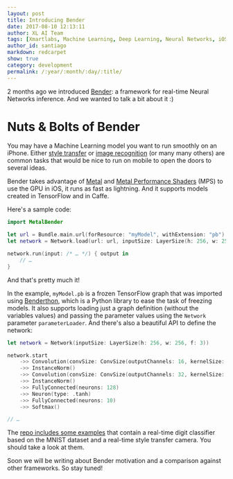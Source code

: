 ```yaml
---
layout: post
title: Introducing Bender
date: 2017-08-10 12:13:11
author: XL AI Team
tags: [Xmartlabs, Machine Learning, Deep Learning, Neural Networks, iOS, Metal]
author_id: santiago
markdown: redcarpet
show: true
category: development
permalink: /:year/:month/:day/:title/
---
```


2 months ago we introduced [Bender]: a framework for real-time Neural Networks inference. And we wanted to talk a bit about it :)

# Nuts & Bolts of Bender

You may have a Machine Learning model you want to run smoothly on an iPhone. Either [style transfer](http://genekogan.com/works/style-transfer/) or [image recognition](https://www.tensorflow.org/tutorials/image_recognition) (or many many others) are common tasks that would be nice to run on mobile to open the doors to several ideas.

Bender takes advantage of [Metal] and [Metal Performance Shaders] (MPS) to use the GPU in iOS, it runs as fast as lightning. And it supports models created in TensorFlow and in Caffe.

Here's a sample code:

```swift
import MetalBender

let url = Bundle.main.url(forResource: "myModel", withExtension: "pb")! // A TensorFlow model.
let network = Network.load(url: url, inputSize: LayerSize(h: 256, w: 256, f: 3))

network.run(input: /* … */) { output in
    // …
}
```

And that's pretty much it!

In the example, `myModel.pb` is a frozen TensorFlow graph that was imported using [Benderthon], which is a Python library to ease the task of freezing models. It also supports loading just a graph definition (without the variables values) and passing the parameter values using the `Network` parameter `parameterLoader`. And there's also a beautiful API to define the network:

```swift
let network = Network(inputSize: LayerSize(h: 256, w: 256, f: 3))

network.start
    ->> Convolution(convSize: ConvSize(outputChannels: 16, kernelSize: 3, stride: 2))
    ->> InstanceNorm()
    ->> Convolution(convSize: ConvSize(outputChannels: 32, kernelSize: 3, stride: 2), neuronType: .relu)
    ->> InstanceNorm()
    ->> FullyConnected(neurons: 128)
    ->> Neuron(type: .tanh)
    ->> FullyConnected(neurons: 10)
    ->> Softmax()

// …
```

The [repo includes some examples](https://github.com/xmartlabs/Bender) that contain a real-time digit classifier based on the MNIST dataset and a real-time style  transfer camera. You should take a look at them.

Soon we will be writing about Bender motivation and a comparison against other frameworks. So stay tuned!

[Bender]: https://github.com/xmartlabs/Bender
[Benderthon]: https://github.com/xmartlabs/benderthon
[Metal]: https://developer.apple.com/documentation/metal
[Metal Performance Shaders]: https://developer.apple.com/documentation/metalperformanceshaders
